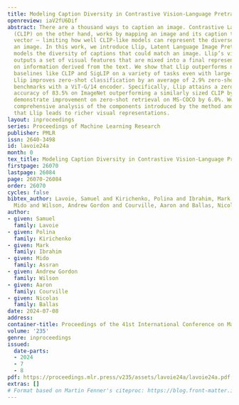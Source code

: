 ```yaml
---
title: Modeling Caption Diversity in Contrastive Vision-Language Pretraining
openreview: iaV2fU6Dif
abstract: There are a thousand ways to caption an image. Contrastive Language Pretraining
  (CLIP) on the other hand, works by mapping an image and its caption to a single
  vector – limiting how well CLIP-like models can represent the diverse ways to describe
  an image. In this work, we introduce Llip, Latent Language Image Pretraining, which
  models the diversity of captions that could match an image. Llip’s vision encoder
  outputs a set of visual features that are mixed into a final representation by conditioning
  on information derived from the text. We show that Llip outperforms non-contextualized
  baselines like CLIP and SigLIP on a variety of tasks even with large-scale encoders.
  Llip improves zero-shot classification by an average of 2.9% zero-shot classification
  benchmarks with a ViT-G/14 encoder. Specifically, Llip attains a zero-shot top-1
  accuracy of 83.5% on ImageNet outperforming a similarly sized CLIP by 1.4%. We also
  demonstrate improvement on zero-shot retrieval on MS-COCO by 6.0%. We provide a
  comprehensive analysis of the components introduced by the method and demonstrate
  that Llip leads to richer visual representations.
layout: inproceedings
series: Proceedings of Machine Learning Research
publisher: PMLR
issn: 2640-3498
id: lavoie24a
month: 0
tex_title: Modeling Caption Diversity in Contrastive Vision-Language Pretraining
firstpage: 26070
lastpage: 26084
page: 26070-26084
order: 26070
cycles: false
bibtex_author: Lavoie, Samuel and Kirichenko, Polina and Ibrahim, Mark and Assran,
  Mido and Wilson, Andrew Gordon and Courville, Aaron and Ballas, Nicolas
author:
- given: Samuel
  family: Lavoie
- given: Polina
  family: Kirichenko
- given: Mark
  family: Ibrahim
- given: Mido
  family: Assran
- given: Andrew Gordon
  family: Wilson
- given: Aaron
  family: Courville
- given: Nicolas
  family: Ballas
date: 2024-07-08
address:
container-title: Proceedings of the 41st International Conference on Machine Learning
volume: '235'
genre: inproceedings
issued:
  date-parts:
  - 2024
  - 7
  - 8
pdf: https://proceedings.mlr.press/v235/assets/lavoie24a/lavoie24a.pdf
extras: []
# Format based on Martin Fenner's citeproc: https://blog.front-matter.io/posts/citeproc-yaml-for-bibliographies/
---
```

